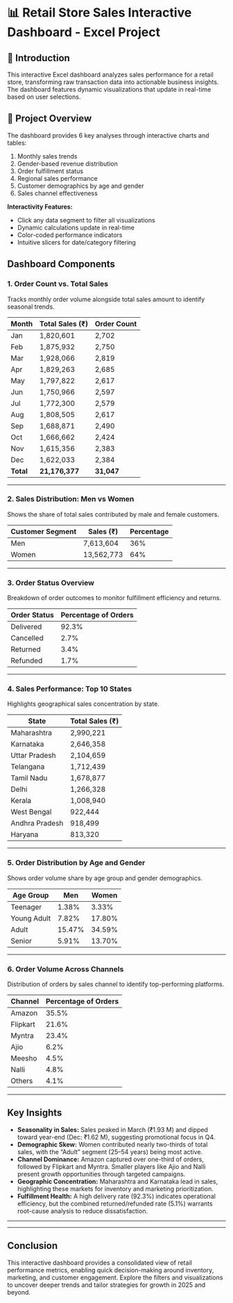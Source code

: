 # 📊 Retail Store Sales Interactive Dashboard - Excel Project

## 📌 Introduction
This interactive Excel dashboard analyzes sales performance for a retail store, transforming raw transaction data into actionable business insights. The dashboard features dynamic visualizations that update in real-time based on user selections.

## 📂 Project Overview
The dashboard provides 6 key analyses through interactive charts and tables:
1. Monthly sales trends
2. Gender-based revenue distribution
3. Order fulfillment status
4. Regional sales performance
5. Customer demographics by age and gender
6. Sales channel effectiveness

**Interactivity Features:**
- Click any data segment to filter all visualizations
- Dynamic calculations update in real-time
- Color-coded performance indicators
- Intuitive slicers for date/category filtering

## Dashboard Components  

### 1. Order Count vs. Total Sales  
Tracks monthly order volume alongside total sales amount to identify seasonal trends.

| Month | Total Sales (₹) | Order Count |
|-------|-----------------|-------------|
| Jan   | 1,820,601       | 2,702       |
| Feb   | 1,875,932       | 2,750       |
| Mar   | 1,928,066       | 2,819       |
| Apr   | 1,829,263       | 2,685       |
| May   | 1,797,822       | 2,617       |
| Jun   | 1,750,966       | 2,597       |
| Jul   | 1,772,300       | 2,579       |
| Aug   | 1,808,505       | 2,617       |
| Sep   | 1,688,871       | 2,490       |
| Oct   | 1,666,662       | 2,424       |
| Nov   | 1,615,356       | 2,383       |
| Dec   | 1,622,033       | 2,384       |
| **Total** | **21,176,377** | **31,047** |

---

### 2. Sales Distribution: Men vs Women  
Shows the share of total sales contributed by male and female customers.

| Customer Segment | Sales (₹)    | Percentage |
|------------------|--------------|------------|
| Men              | 7,613,604    | 36%        |
| Women            | 13,562,773   | 64%        |

---

### 3. Order Status Overview  
Breakdown of order outcomes to monitor fulfillment efficiency and returns.

| Order Status | Percentage of Orders |
|--------------|----------------------|
| Delivered    | 92.3%                |
| Cancelled    | 2.7%                 |
| Returned     | 3.4%                 |
| Refunded     | 1.7%                 |

---

### 4. Sales Performance: Top 10 States  
Highlights geographical sales concentration by state.

| State            | Total Sales (₹) |
|------------------|-----------------|
| Maharashtra      | 2,990,221       |
| Karnataka        | 2,646,358       |
| Uttar Pradesh    | 2,104,659       |
| Telangana        | 1,712,439       |
| Tamil Nadu       | 1,678,877       |
| Delhi            | 1,266,328       |
| Kerala           | 1,008,940       |
| West Bengal      |   922,444       |
| Andhra Pradesh   |   918,499       |
| Haryana          |   813,320       |

---

### 5. Order Distribution by Age and Gender  
Shows order volume share by age group and gender demographics.

| Age Group    | Men    | Women  |
|--------------|--------|--------|
| Teenager     | 1.38%  | 3.33%  |
| Young Adult  | 7.82%  | 17.80% |
| Adult        | 15.47% | 34.59% |
| Senior       | 5.91%  | 13.70% |

---

### 6. Order Volume Across Channels  
Distribution of orders by sales channel to identify top-performing platforms.

| Channel   | Percentage of Orders |
|-----------|----------------------|
| Amazon    | 35.5%                |
| Flipkart  | 21.6%                |
| Myntra    | 23.4%                |
| Ajio      | 6.2%                 |
| Meesho    | 4.5%                 |
| Nalli     | 4.8%                 |
| Others    | 4.1%                 |

---

## Key Insights  
- **Seasonality in Sales:** Sales peaked in March (₹1.93 M) and dipped toward year-end (Dec: ₹1.62 M), suggesting promotional focus in Q4.  
- **Demographic Skew:** Women contributed nearly two-thirds of total sales, with the “Adult” segment (25–54 years) being most active.  
- **Channel Dominance:** Amazon captured over one-third of orders, followed by Flipkart and Myntra. Smaller players like Ajio and Nalli present growth opportunities through targeted campaigns.  
- **Geographic Concentration:** Maharashtra and Karnataka lead in sales, highlighting these markets for inventory and marketing prioritization.  
- **Fulfillment Health:** A high delivery rate (92.3%) indicates operational efficiency, but the combined returned/refunded rate (5.1%) warrants root-cause analysis to reduce dissatisfaction.

---

---

## Conclusion  
This interactive dashboard provides a consolidated view of retail performance metrics, enabling quick decision-making around inventory, marketing, and customer engagement. Explore the filters and visualizations to uncover deeper trends and tailor strategies for growth in 2025 and beyond.

